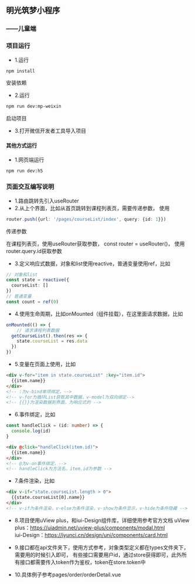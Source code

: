 ## 明光筑梦小程序
### ——儿童端
### 项目运行
* 1.运行
```bash
npm install
```
安装依赖

* 2.运行
```bash
npm run dev:mp-weixin
```
启动项目
* 3.打开微信开发者工具导入项目

#### 其他方式运行
* 1.网页端运行
```bash
npm run dev:h5
```

### 页面交互编写说明
* 1.路由跳转先引入useRouter
* 2.从上个界面，比如从首页跳转到课程列表页，需要传递参数，
使用
```typescript
router.push({url: '/pages/courseList/index', query: {id: 1}})
```
传递参数  

在课程列表页，使用useRouter获取参数， const router = useRouter()， 使用router.query.id获取参数
* 3.定义响应式数据，对象和list使用reactive，普通变量使用ref，比如
```typescript
// 对象和list
const state = reactive({
  courseList: []
})
// 普通变量
const count = ref(0)
```
* 4.使用生命周期，比如onMounted（组件挂载），在这里面请求数据，比如
```typescript
onMounted(() => {
    // 请求课程列表数据
  getCourseList().then(res => {
    state.courseList = res.data
  })
})
```
* 5.变量在页面上使用，比如
```html
<div v-for="item in state.courseList" :key="item.id">
  {{item.name}}
</div>
<!-- :为v-bind单项绑定，-->
<!-- v-for为循环List获取其中数据，v-model为双向绑定-->
<!-- {{}}为渲染数据到界面，为响应式的 -->
```

* 6.事件绑定，比如
```typescript
const handleClick = (id: number) => {
  console.log(id)
}
```

```html
<div @click="handleClick(item.id)">
  {{item.name}}
</div>
<!-- @为v-on事件绑定，-->
<!-- handleClick为方法名，item.id为参数 -->
```

* 7.条件渲染，比如
```html
<div v-if="state.courseList.length > 0">
  {{state.courseList[0].name}}
</div>
<!-- v-if为条件渲染，v-else为条件渲染，v-show为条件显示，v-hide为条件隐藏 -->
```

* 8.项目使用uView plus，和iui-Design组件库，详细使用参考官方文档
uView plus：https://uiadmin.net/uview-plus/components/modal.html  
iui-Design：https://iyunci.cn/design/uni/components/card.html

* 9.接口都在api文件夹下，使用方式参考，对象类型定义都在types文件夹下，需要用的时候引入即可，
有些接口需要用户id，通过store获得即可，此外所有接口都需要传入token作为鉴权，token在store.token中

* 10.具体例子参考pages/order/orderDetail.vue
